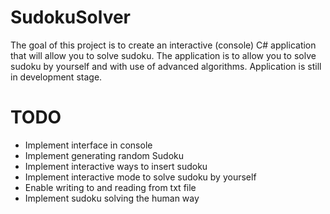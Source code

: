 # SudokuSolver
The goal of this project is to create an interactive (console) C# application that will allow you to solve sudoku.
The application is to allow you to solve sudoku by yourself and with use of advanced algorithms. Application is still in development stage.
# TODO
* Implement interface in console
* Implement generating random Sudoku
* Implement interactive ways to insert sudoku
* Implement interactive mode to solve sudoku by yourself
* Enable writing to and reading from txt file
* Implement sudoku solving the human way

